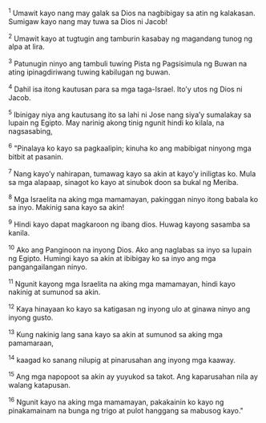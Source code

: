 <sup>1</sup>
Umawit kayo nang may galak sa Dios na nagbibigay sa atin ng kalakasan. Sumigaw kayo nang may tuwa sa Dios ni Jacob! 

<sup>2</sup>
Umawit kayo at tugtugin ang tamburin kasabay ng magandang tunog ng alpa at lira. 

<sup>3</sup>
Patunugin ninyo ang tambuli tuwing Pista ng Pagsisimula ng Buwan na ating ipinagdiriwang tuwing kabilugan ng buwan. 

<sup>4</sup>
Dahil isa itong kautusan para sa mga taga-Israel. Itoʼy utos ng Dios ni Jacob. 

<sup>5</sup>
Ibinigay niya ang kautusang ito sa lahi ni Jose nang siyaʼy sumalakay sa lupain ng Egipto. May narinig akong tinig ngunit hindi ko kilala, na nagsasabing, 

<sup>6</sup>
"Pinalaya ko kayo sa pagkaalipin; kinuha ko ang mabibigat ninyong mga bitbit at pasanin. 

<sup>7</sup>
Nang kayoʼy nahirapan, tumawag kayo sa akin at kayoʼy iniligtas ko. Mula sa mga alapaap, sinagot ko kayo at sinubok doon sa bukal ng Meriba. 

<sup>8</sup>
Mga Israelita na aking mga mamamayan, pakinggan ninyo itong babala ko sa inyo. Makinig sana kayo sa akin! 

<sup>9</sup>
Hindi kayo dapat magkaroon ng ibang dios. Huwag kayong sasamba sa kanila. 

<sup>10</sup>
Ako ang Panginoon na inyong Dios. Ako ang naglabas sa inyo sa lupain ng Egipto. Humingi kayo sa akin at ibibigay ko sa inyo ang mga pangangailangan ninyo. 

<sup>11</sup>
Ngunit kayong mga Israelita na aking mga mamamayan, hindi kayo nakinig at sumunod sa akin. 

<sup>12</sup>
Kaya hinayaan ko kayo sa katigasan ng inyong ulo at ginawa ninyo ang inyong gusto. 

<sup>13</sup>
Kung nakinig lang sana kayo sa akin at sumunod sa aking mga pamamaraan, 

<sup>14</sup>
kaagad ko sanang nilupig at pinarusahan ang inyong mga kaaway. 

<sup>15</sup>
Ang mga napopoot sa akin ay yuyukod sa takot. Ang kaparusahan nila ay walang katapusan. 

<sup>16</sup>
Ngunit kayo na aking mga mamamayan, pakakainin ko kayo ng pinakamainam na bunga ng trigo at pulot hanggang sa mabusog kayo."